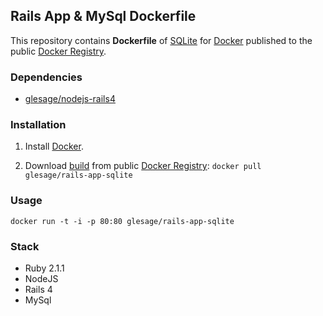 ## Rails App & MySql Dockerfile


This repository contains **Dockerfile** of [SQLite](http://www.sqlite.org/) for [Docker](https://www.docker.io/) published to the public [Docker Registry](https://index.docker.io/).


### Dependencies

* [glesage/nodejs-rails4](https://index.docker.io/u/glesage/nodejs-rails4)


### Installation

1. Install [Docker](https://www.docker.io/).

2. Download [build](https://index.docker.io/u/glesage/rails-app-sqlite/) from public [Docker Registry](https://index.docker.io/): `docker pull glesage/rails-app-sqlite`


### Usage

    docker run -t -i -p 80:80 glesage/rails-app-sqlite


### Stack

- Ruby 2.1.1
- NodeJS
- Rails 4
- MySql